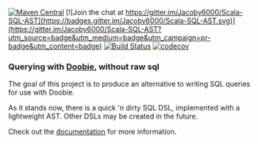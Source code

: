 [![Maven Central](https://img.shields.io/maven-central/v/com.github.jacoby6000/scoobie-core_2.12.svg)](https://maven-badges.herokuapp.com/maven-central/com.github.jacoby6000/scoobie-core_2.12)
[![Join the chat at https://gitter.im/Jacoby6000/Scala-SQL-AST](https://badges.gitter.im/Jacoby6000/Scala-SQL-AST.svg)](https://gitter.im/Jacoby6000/Scala-SQL-AST?utm_source=badge&utm_medium=badge&utm_campaign=pr-badge&utm_content=badge) 
[![Build Status](https://travis-ci.org/Jacoby6000/scoobie.svg?branch=master)](https://travis-ci.org/Jacoby6000/scoobie) 
[![codecov](https://codecov.io/gh/Jacoby6000/scoobie/branch/master/graph/badge.svg)](https://codecov.io/gh/Jacoby6000/scoobie)

### Querying with [Doobie](https://github.com/tpolecat/doobie), without raw sql

The goal of this project is to produce an alternative to writing SQL queries for use with Doobie.

As it stands now, there is a quick 'n dirty SQL DSL, implemented with a lightweight AST. Other DSLs may be created in the future.

Check out the [documentation]("https://jacoby6000.github.io/scoobie") for more information.
